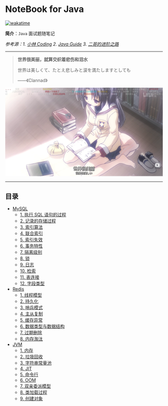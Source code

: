 # NoteBook for Java

[![wakatime](https://wakatime.com/badge/user/5b960c5b-a7d7-4a2d-bb6b-fdcef6171837/project/6e7bb63a-a535-4cba-bc47-d46f1adba4b1.svg)](https://wakatime.com/badge/user/5b960c5b-a7d7-4a2d-bb6b-fdcef6171837/project/6e7bb63a-a535-4cba-bc47-d46f1adba4b1.svg)

**简介**：`Java` 面试题随笔记

_参考源：1. [小林 Coding](https://xiaolincoding.com/) 2. [Java Guide](https://javaguide.cn/) 3. [二哥的进阶之路](https://javabetter.cn/)_

---

> **世界很美丽，就算交织着悲伤和泪水**
>
> 世界は美しくて、たとえ悲しみと涙を満たしますとしても
>
> ——《Clannad》

![Clannad](https://raw.githubusercontent.com/2311719626/NoteBook/main/img/image.png)

---

## 目录

- [MySQL](#mysql)
  - [1. 执行 SQL 语句的过程](./MySQL/1.%20执行%20SQL%20语句的过程.md)
  - [2. 记录的存储过程](./MySQL/2.%20记录的存储过程.md)
  - [3. 索引算法](./MySQL/3.%20索引算法.md)
  - [4. 联合索引](./MySQL/4.%20联合索引.md)
  - [5. 索引失效](./MySQL/5.%20索引失效.md)
  - [6. 事务特性](./MySQL/6.%20事务特性.md)
  - [7. 隔离级别](./MySQL/7.%20隔离级别.md)
  - [8. 锁](./MySQL/8.%20锁.md)
  - [9. 日志](./MySQL/9.%20日志.md)
  - [10. 检索](./MySQL/10.%20检索.md)
  - [11. 表连接](./MySQL/11.%20表连接.md)
  - [12. 字段类型](./MySQL/12.%20字段类型.md)
- [Redis](#redis)
  - [1. 线程模型](./Redis/1.%20线程模型.md)
  - [2. 持久化](./Redis/2.%20持久化.md)
  - [3. 哨兵模式](./Redis/3.%20哨兵模式.md)
  - [4. 主从复制](./Redis/4.%20主从复制.md)
  - [5. 缓存异常](./Redis/5.%20缓存异常.md)
  - [6. 数据类型与数据结构](./Redis/6.%20数据类型与数据结构.md)
  - [7. 过期删除](./Redis/7.%20过期删除.md)
  - [8. 内存淘汰](./Redis/8.%20内存淘汰.md)
- [JVM](#jvm)
  - [1. 内存](./JVM/1.%20内存.md)
  - [2. 垃圾回收](./JVM/2.%20垃圾回收.md)
  - [3. 字符串常量池](./JVM/3.%20字符串常量池.md)
  - [4. JIT](./JVM/4.%20JIT.md)
  - [5. 命令行](./JVM/5.%20命令行.md)
  - [6. OOM](./JVM/6.%20OOM.md)
  - [7. 双亲委派模型](./JVM/7.%20双亲委派模型.md)
  - [8. 类加载过程](./JVM/8.%20类加载过程.md)
  - [9. 创建对象](./JVM/9.%20创建对象.md)
